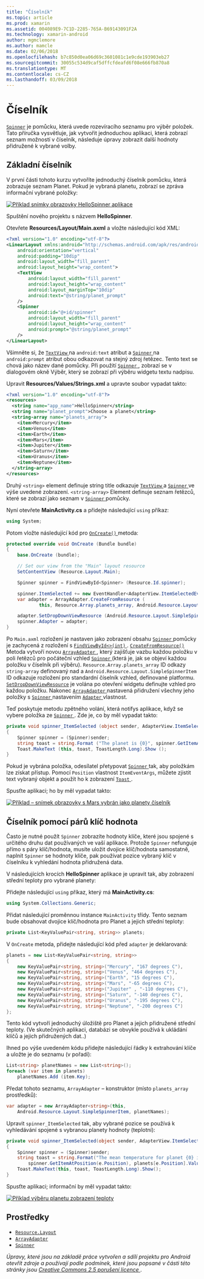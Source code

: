 ```yaml
---
title: "Číselník"
ms.topic: article
ms.prod: xamarin
ms.assetid: 004089E9-7C1D-2285-765A-B69143091F2A
ms.technology: xamarin-android
author: mgmclemore
ms.author: mamcle
ms.date: 02/06/2018
ms.openlocfilehash: b7c850d0ea06d69c3601081c1e9cde193903eb27
ms.sourcegitcommit: 30055c534d9caf5dffcfdeafd6f08e666fb870a8
ms.translationtype: MT
ms.contentlocale: cs-CZ
ms.lasthandoff: 03/09/2018
---
```

# <a name="spinner"></a>Číselník

[`Spinner`](https://developer.xamarin.com/api/type/Android.Widget.Spinner/) je pomůcku, která uvede rozevíracího seznamu pro výběr položek. Tato příručka vysvětluje, jak vytvořit jednoduchou aplikaci, která zobrazí seznam možností v číselník, následuje úpravy zobrazit další hodnoty přidružené k vybrané volby.

## <a name="basic-spinner"></a>Základní číselník

V první části tohoto kurzu vytvoříte jednoduchý číselník pomůcku, která zobrazuje seznam Planet. Pokud je vybraná planetu, zobrazí se zpráva informační vybrané položky:

[![Příklad snímky obrazovky HelloSpinner aplikace](spinner-images/01-example-screenshots-sml.png)](spinner-images/01-example-screenshots.png#lightbox)

Spuštění nového projektu s názvem **HelloSpinner**.

Otevřete **Resources/Layout/Main.axml** a vložte následující kód XML:

```xml
<?xml version="1.0" encoding="utf-8"?>
<LinearLayout xmlns:android="http://schemas.android.com/apk/res/android"
    android:orientation="vertical"
    android:padding="10dip"
    android:layout_width="fill_parent"
    android:layout_height="wrap_content">
    <TextView
        android:layout_width="fill_parent"
        android:layout_height="wrap_content"
        android:layout_marginTop="10dip"
        android:text="@string/planet_prompt"
    />
    <Spinner
        android:id="@+id/spinner"
        android:layout_width="fill_parent"
        android:layout_height="wrap_content"
        android:prompt="@string/planet_prompt"
    />
</LinearLayout>
```

Všimněte si, že [ `TextView` ](https://developer.xamarin.com/api/type/Android.Widget.TextView/)na `android:text` atribut a [ `Spinner` ](https://developer.xamarin.com/api/type/Android.Widget.Spinner/)na `android:prompt` atribut obou odkazovat na stejný zdroj řetězec. Tento text se chová jako název dané pomůcky. Při použití [ `Spinner` ](https://developer.xamarin.com/api/type/Android.Widget.Spinner/), zobrazí se v dialogovém okně Výběr, který se zobrazí při výběru widgetu textu nadpisu.

Upravit **Resources/Values/Strings.xml** a upravte soubor vypadat takto:

```xml
<?xml version="1.0" encoding="utf-8"?>
<resources>
  <string name="app_name">HelloSpinner</string>
  <string name="planet_prompt">Choose a planet</string>
  <string-array name="planets_array">
    <item>Mercury</item>
    <item>Venus</item>
    <item>Earth</item>
    <item>Mars</item>
    <item>Jupiter</item>
    <item>Saturn</item>
    <item>Uranus</item>
    <item>Neptune</item>
  </string-array>
</resources>
```

Druhý `<string>` element definuje string title odkazuje [ `TextView` ](https://developer.xamarin.com/api/type/Android.Widget.TextView/) a [ `Spinner` ](https://developer.xamarin.com/api/type/Android.Widget.Spinner/) ve výše uvedené zobrazení.
`<string-array>` Element definuje seznam řetězců, které se zobrazí jako seznam v [ `Spinner` ](https://developer.xamarin.com/api/type/Android.Widget.Spinner/) pomůcky.

Nyní otevřete **MainActivity.cs** a přidejte následující `using` příkaz:

```csharp
using System;
```

Potom vložte následující kód pro [ `OnCreate()` ](https://developer.xamarin.com/api/member/Android.App.Activity.OnCreate/(Android.OS.Bundle)) metoda:

```csharp
protected override void OnCreate (Bundle bundle)
{
    base.OnCreate (bundle);

    // Set our view from the "Main" layout resource
    SetContentView (Resource.Layout.Main);

    Spinner spinner = FindViewById<Spinner> (Resource.Id.spinner);

    spinner.ItemSelected += new EventHandler<AdapterView.ItemSelectedEventArgs> (spinner_ItemSelected);
    var adapter = ArrayAdapter.CreateFromResource (
            this, Resource.Array.planets_array, Android.Resource.Layout.SimpleSpinnerItem);

    adapter.SetDropDownViewResource (Android.Resource.Layout.SimpleSpinnerDropDownItem);
    spinner.Adapter = adapter;
}
```

Po `Main.axml` rozložení je nastaven jako zobrazení obsahu [ `Spinner` ](https://developer.xamarin.com/api/type/Android.Widget.Spinner/) pomůcky je zachycená z rozložení s [ `FindViewById<>(int)` ](https://developer.xamarin.com/api/member/Android.App.Activity.FindViewById/p/System.Int32/).
[ `CreateFromResource()` ](https://developer.xamarin.com/api/member/Android.Widget.ArrayAdapter.CreateFromResource/p/Android.Content.Context/System.Int32/System.Int32/) Metoda vytvoří novou [ `ArrayAdapter` ](https://developer.xamarin.com/api/type/Android.Widget.ArrayAdapter/), který zajišťuje vazbu každou položku v poli řetězců pro počáteční vzhled [ `Spinner` ](https://developer.xamarin.com/api/type/Android.Widget.Spinner/) (která je, jak se objeví každou položku v číselník při výběru). `Resource.Array.planets_array` ID odkazy `string-array` definovaný nad a `Android.Resource.Layout.SimpleSpinnerItem` ID odkazuje rozložení pro standardní číselník vzhled, definované platformu.
[`SetDropDownViewResource`](https://developer.xamarin.com/api/member/Android.Widget.ArrayAdapter.SetDropDownViewResource/p/System.Int32/) je volána po otevření widgetu definujte vzhled pro každou položku. Nakonec [ `ArrayAdapter` ](https://developer.xamarin.com/api/type/Android.Widget.ArrayAdapter/) nastavená přidružení všechny jeho položky s [ `Spinner` ](https://developer.xamarin.com/api/type/Android.Widget.Spinner/) nastavením [ `Adapter` ](https://developer.xamarin.com/api/type/Android.Widget.ArrayAdapter) vlastnost.

Teď poskytuje metodu zpětného volání, která notifys aplikace, když se vybere položka ze [ `Spinner` ](https://developer.xamarin.com/api/type/Android.Widget.Spinner/). Zde je, co by měl vypadat takto:

```csharp
private void spinner_ItemSelected (object sender, AdapterView.ItemSelectedEventArgs e)
{
    Spinner spinner = (Spinner)sender;
    string toast = string.Format ("The planet is {0}", spinner.GetItemAtPosition (e.Position));
    Toast.MakeText (this, toast, ToastLength.Long).Show ();
}
```

Pokud je vybrána položka, odesílatel přetypovat [ `Spinner` ](https://developer.xamarin.com/api/type/Android.Widget.Spinner/) tak, aby položkám lze získat přístup. Pomocí `Position` vlastnost `ItemEventArgs`, můžete zjistit text vybraný objekt a použít ho k zobrazení [ `Toast` ](https://developer.xamarin.com/api/type/Android.Widget.Toast/).

Spusťte aplikaci; ho by měl vypadat takto:

[![Příklad – snímek obrazovky s Mars vybrán jako planety číselník](spinner-images/02-basic-example-sml.png)](spinner-images/02-basic-example.png#lightbox)

## <a name="spinner-using-keyvalue-pairs"></a>Číselník pomocí párů klíč hodnota

Často je nutné použít `Spinner` zobrazíte hodnoty klíče, které jsou spojené s určitého druhu dat používaných ve vaší aplikace. Protože `Spinner` nefunguje přímo s páry klíč/hodnota, musíte uložit dvojice klíč/hodnota samostatně, naplnit `Spinner` se hodnoty klíče, pak používat pozice vybraný klíč v číselníku k vyhledání hodnota přidružená data. 

V následujících krocích **HelloSpinner** aplikace je upravit tak, aby zobrazení střední teploty pro vybrané planety:

Přidejte následující `using` příkaz, který má **MainActivity.cs**:

```csharp
using System.Collections.Generic;
```

Přidat následující proměnnou instance `MainActivity` třídy.
Tento seznam bude obsahovat dvojice klíč/hodnota pro Planet a jejich střední teploty:

```csharp
private List<KeyValuePair<string, string>> planets;
```

V `OnCreate` metoda, přidejte následující kód před `adapter` je deklarovaná:

```csharp
planets = new List<KeyValuePair<string, string>>
{
    new KeyValuePair<string, string>("Mercury", "167 degrees C"),
    new KeyValuePair<string, string>("Venus", "464 degrees C"),
    new KeyValuePair<string, string>("Earth", "15 degrees C"),
    new KeyValuePair<string, string>("Mars", "-65 degrees C"),
    new KeyValuePair<string, string>("Jupiter" , "-110 degrees C"),
    new KeyValuePair<string, string>("Saturn", "-140 degrees C"),
    new KeyValuePair<string, string>("Uranus", "-195 degrees C"),
    new KeyValuePair<string, string>("Neptune", "-200 degrees C")
};
```

Tento kód vytvoří jednoduchý úložiště pro Planet a jejich přidružené střední teploty. (Ve skutečných aplikaci, databázi se obvykle používá k ukládání klíčů a jejich přidružených dat..)

Ihned po výše uvedeném kódu přidejte následující řádky k extrahování klíče a uložte je do seznamu (v pořadí):

```csharp
List<string> planetNames = new List<string>();
foreach (var item in planets)
    planetNames.Add (item.Key);
```

Předat tohoto seznamu, `ArrayAdapter` – konstruktor (místo `planets_array` prostředků):

```csharp
var adapter = new ArrayAdapter<string>(this,
    Android.Resource.Layout.SimpleSpinnerItem, planetNames);
```

Upravit `spinner_ItemSelected` tak, aby vybrané pozice se používá k vyhledávání spojené s vybranou planety hodnoty (teplotní):

```csharp
private void spinner_ItemSelected(object sender, AdapterView.ItemSelectedEventArgs e)
{
    Spinner spinner = (Spinner)sender;
    string toast = string.Format("The mean temperature for planet {0} is {1}",
        spinner.GetItemAtPosition(e.Position), planets[e.Position].Value);
    Toast.MakeText(this, toast, ToastLength.Long).Show();
}
```

Spusťte aplikaci; informační by měl vypadat takto:

[![Příklad výběru planetu zobrazení teploty](spinner-images/03-keyvalue-example-sml.png)](spinner-images/03-keyvalue-example.png#lightbox)
   
  

## <a name="resources"></a>Prostředky

-   [`Resource.Layout`](https://developer.xamarin.com/api/type/Android.Resource+Layout/) 
-   [`ArrayAdapter`](https://developer.xamarin.com/api/type/Android.Widget.ArrayAdapter/) 
-   [`Spinner`](https://developer.xamarin.com/api/type/Android.Widget.Spinner/) 

*Úpravy, které jsou na základě práce vytvořen a sdílí projektu pro Android otevřít zdroje a používají podle podmínek, které jsou popsané v části této stránky jsou*
[*Creative Commons 2.5 porušení licence* ](http://creativecommons.org/licenses/by/2.5/).
